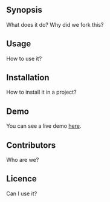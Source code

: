 ## Synopsis

What does it do?
Why did we fork this?

## Usage

How to use it?

## Installation

How to install it in a project?

## Demo

You can see a live demo [here](http://marcopeg.github.io/MediaTable).

## Contributors

Who are we?

## Licence

Can I use it?
